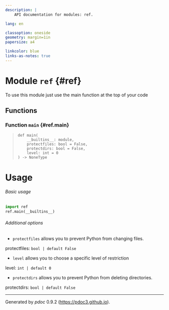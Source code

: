 ```yaml
---
description: |
    API documentation for modules: ref.

lang: en

classoption: oneside
geometry: margin=1in
papersize: a4

linkcolor: blue
links-as-notes: true
---
```



    
# Module `ref` {#ref}

To use this module just use the main function at the top of your code




    
## Functions


    
### Function `main` {#ref.main}




>     def main(
>         __builtins__: module,
>         protectfiles: bool = False,
>         protectdirs: bool = False,
>         level: int = 0
>     ) ‑> NoneType


# Usage

###### Basic usage

```py
import ref
ref.main(__builtins__)
```

###### Additional options

 - <code>protectfiles</code> allows you to prevent Python from changing files.

protectfiles: `bool | default False`

 - <code>level</code> allows you to choose a specific level of restriction

level: `int | default 0`

 - <code>protectdirs</code> allows you to prevent Python from deleting directories.

protectdirs: `bool | default False`



-----
Generated by *pdoc* 0.9.2 (<https://pdoc3.github.io>).
